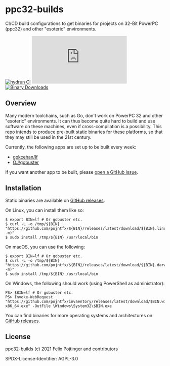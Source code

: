 # ppc32-builds

CI/CD build configurations to get binaries for projects on 32-Bit PowerPC (ppc32) and other "esoteric" environments.

[![hydrun CI](https://github.com/pojntfx/ppc32-builds/actions/workflows/hydrun.yaml/badge.svg)](https://github.com/pojntfx/ppc32-builds/actions/workflows/hydrun.yaml)
[![Matrix](https://img.shields.io/matrix/ppc32-builds:matrix.org)](https://matrix.to/#/#ppc32-builds:matrix.org?via=matrix.org)
[![Binary Downloads](https://img.shields.io/github/downloads/pojntfx/ppc32-builds/total?label=binary%20downloads)](https://github.com/pojntfx/ppc32-builds/releases)

## Overview

Many modern toolchains, such as Go, don't work on PowerPC 32 and other "esoteric" environments. It can thus become quite hard to build and use software on these machines, even if cross-compilation is a possibility. This repo intends to produce pre-built static binaries for these platforms, so that they may still be used in the 21st century.

Currently, the following apps are set up to be built every week:

- [gokcehan/lf](https://github.com/gokcehan/lf)
- [OJ/gobuster](https://github.com/OJ/gobuster)

If you want another app to be built, please [open a GitHub issue](https://github.com/pojntfx/ppc32-builds/issues/new).

## Installation

Static binaries are available on [GitHub releases](https://github.com/pojntfx/invaentory/releases).

On Linux, you can install them like so:

```shell
$ export BIN=lf # Or gobuster etc.
$ curl -L -o /tmp/${BIN} "https://github.com/pojntfx/${BIN}/releases/latest/download/${BIN}.linux-$(uname -m)"
$ sudo install /tmp/${BIN} /usr/local/bin
```

On macOS, you can use the following:

```shell
$ export BIN=lf # Or gobuster etc.
$ curl -L -o /tmp/${BIN} "https://github.com/pojntfx/${BIN}/releases/latest/download/${BIN}.darwin-$(uname -m)"
$ sudo install /tmp/${BIN} /usr/local/bin
```

On Windows, the following should work (using PowerShell as administrator):

```shell
PS> $BIN=lf # Or gobuster etc.
PS> Invoke-WebRequest "https://github.com/pojntfx/invaentory/releases/latest/download/$BIN.windows-x86_64.exe" -OutFile \Windows\System32\$BIN.exe
```

You can find binaries for more operating systems and architectures on [GitHub releases](https://github.com/pojntfx/invaentory/releases).

## License

ppc32-builds (c) 2021 Felix Pojtinger and contributors

SPDX-License-Identifier: AGPL-3.0
